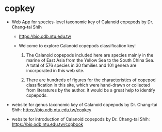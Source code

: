 # copkey

* Web App for species-level taxonomic key of Calanoid copepods by Dr. Chang-tai Shih

  - https://bio.odb.ntu.edu.tw
  - Welcome to explore Calanoid copepods classification key!

    1. The Calanoid copepods included here are species mainly in the marine of East Asia from the Yellow Sea to the South China Sea. A total of 576 species in 30 families and 101 genera are incorporated in this web site.

    2. There are hundreds of figures for the characteristics of copepod classification in this site, which were hand-drawn or collected from literatures by the author. It would be a great help to identify copepods.

* website for genus taxonomic key of Calanoid copepods by Dr. Chang-tai Shih:  https://bio.odb.ntu.edu.tw/copkey

* website for introduction of Calanoid copepods by Dr. Chang-tai Shih:  https://bio.odb.ntu.edu.tw/copbook

